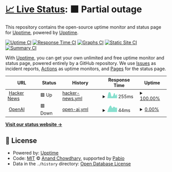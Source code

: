 # [📈 Live Status](https://status.mp.cloudns.ch): <!--live status--> **🟧 Partial outage**

This repository contains the open-source uptime monitor and status page for [Upptime](https://upptime.js.org), powered by [Upptime](https://github.com/upptime/upptime).

[![Uptime CI](https://github.com/somehow22/upptime/workflows/Uptime%20CI/badge.svg)](https://github.com/somehow22/upptime/actions?query=workflow%3A%22Uptime+CI%22)
[![Response Time CI](https://github.com/somehow22/upptime/workflows/Response%20Time%20CI/badge.svg)](https://github.com/somehow22/upptime/actions?query=workflow%3A%22Response+Time+CI%22)
[![Graphs CI](https://github.com/somehow22/upptime/workflows/Graphs%20CI/badge.svg)](https://github.com/somehow22/upptime/actions?query=workflow%3A%22Graphs+CI%22)
[![Static Site CI](https://github.com/somehow22/upptime/workflows/Static%20Site%20CI/badge.svg)](https://github.com/somehow22/upptime/actions?query=workflow%3A%22Static+Site+CI%22)
[![Summary CI](https://github.com/somehow22/upptime/workflows/Summary%20CI/badge.svg)](https://github.com/somehow22/upptime/actions?query=workflow%3A%22Summary+CI%22)

With [Upptime](https://upptime.js.org), you can get your own unlimited and free uptime monitor and status page, powered entirely by a GitHub repository. We use [Issues](https://github.com/upptime/upptime/issues) as incident reports, [Actions](https://github.com/somehow22/upptime/actions) as uptime monitors, and [Pages](https://status.mp.cloudns.ch) for the status page.

<!--start: status pages-->
<!-- This summary is generated by Upptime (https://github.com/upptime/upptime) -->
<!-- Do not edit this manually, your changes will be overwritten -->
<!-- prettier-ignore -->
| URL | Status | History | Response Time | Uptime |
| --- | ------ | ------- | ------------- | ------ |
| <img alt="" src="https://icons.duckduckgo.com/ip3/news.ycombinator.com.ico" height="13"> [Hacker News](https://news.ycombinator.com) | 🟩 Up | [hacker-news.yml](https://github.com/somehow22/upptime/commits/HEAD/history/hacker-news.yml) | <details><summary><img alt="Response time graph" src="./graphs/hacker-news/response-time-week.png" height="20"> 255ms</summary><br><a href="https://status.nxapi.us.kg/history/hacker-news"><img alt="Response time 255" src="https://img.shields.io/endpoint?url=https%3A%2F%2Fraw.githubusercontent.com%2Fsomehow22%2Fupptime%2FHEAD%2Fapi%2Fhacker-news%2Fresponse-time.json"></a><br><a href="https://status.nxapi.us.kg/history/hacker-news"><img alt="24-hour response time 240" src="https://img.shields.io/endpoint?url=https%3A%2F%2Fraw.githubusercontent.com%2Fsomehow22%2Fupptime%2FHEAD%2Fapi%2Fhacker-news%2Fresponse-time-day.json"></a><br><a href="https://status.nxapi.us.kg/history/hacker-news"><img alt="7-day response time 255" src="https://img.shields.io/endpoint?url=https%3A%2F%2Fraw.githubusercontent.com%2Fsomehow22%2Fupptime%2FHEAD%2Fapi%2Fhacker-news%2Fresponse-time-week.json"></a><br><a href="https://status.nxapi.us.kg/history/hacker-news"><img alt="30-day response time 255" src="https://img.shields.io/endpoint?url=https%3A%2F%2Fraw.githubusercontent.com%2Fsomehow22%2Fupptime%2FHEAD%2Fapi%2Fhacker-news%2Fresponse-time-month.json"></a><br><a href="https://status.nxapi.us.kg/history/hacker-news"><img alt="1-year response time 255" src="https://img.shields.io/endpoint?url=https%3A%2F%2Fraw.githubusercontent.com%2Fsomehow22%2Fupptime%2FHEAD%2Fapi%2Fhacker-news%2Fresponse-time-year.json"></a></details> | <details><summary><a href="https://status.nxapi.us.kg/history/hacker-news">100.00%</a></summary><a href="https://status.nxapi.us.kg/history/hacker-news"><img alt="All-time uptime 100.00%" src="https://img.shields.io/endpoint?url=https%3A%2F%2Fraw.githubusercontent.com%2Fsomehow22%2Fupptime%2FHEAD%2Fapi%2Fhacker-news%2Fuptime.json"></a><br><a href="https://status.nxapi.us.kg/history/hacker-news"><img alt="24-hour uptime 100.00%" src="https://img.shields.io/endpoint?url=https%3A%2F%2Fraw.githubusercontent.com%2Fsomehow22%2Fupptime%2FHEAD%2Fapi%2Fhacker-news%2Fuptime-day.json"></a><br><a href="https://status.nxapi.us.kg/history/hacker-news"><img alt="7-day uptime 100.00%" src="https://img.shields.io/endpoint?url=https%3A%2F%2Fraw.githubusercontent.com%2Fsomehow22%2Fupptime%2FHEAD%2Fapi%2Fhacker-news%2Fuptime-week.json"></a><br><a href="https://status.nxapi.us.kg/history/hacker-news"><img alt="30-day uptime 100.00%" src="https://img.shields.io/endpoint?url=https%3A%2F%2Fraw.githubusercontent.com%2Fsomehow22%2Fupptime%2FHEAD%2Fapi%2Fhacker-news%2Fuptime-month.json"></a><br><a href="https://status.nxapi.us.kg/history/hacker-news"><img alt="1-year uptime 100.00%" src="https://img.shields.io/endpoint?url=https%3A%2F%2Fraw.githubusercontent.com%2Fsomehow22%2Fupptime%2FHEAD%2Fapi%2Fhacker-news%2Fuptime-year.json"></a></details>
| <img alt="" src="https://icons.duckduckgo.com/ip3/api.openai.com.ico" height="13"> [OpenAI](https://api.openai.com) | 🟥 Down | [open-ai.yml](https://github.com/somehow22/upptime/commits/HEAD/history/open-ai.yml) | <details><summary><img alt="Response time graph" src="./graphs/open-ai/response-time-week.png" height="20"> 44ms</summary><br><a href="https://status.nxapi.us.kg/history/open-ai"><img alt="Response time 44" src="https://img.shields.io/endpoint?url=https%3A%2F%2Fraw.githubusercontent.com%2Fsomehow22%2Fupptime%2FHEAD%2Fapi%2Fopen-ai%2Fresponse-time.json"></a><br><a href="https://status.nxapi.us.kg/history/open-ai"><img alt="24-hour response time 43" src="https://img.shields.io/endpoint?url=https%3A%2F%2Fraw.githubusercontent.com%2Fsomehow22%2Fupptime%2FHEAD%2Fapi%2Fopen-ai%2Fresponse-time-day.json"></a><br><a href="https://status.nxapi.us.kg/history/open-ai"><img alt="7-day response time 44" src="https://img.shields.io/endpoint?url=https%3A%2F%2Fraw.githubusercontent.com%2Fsomehow22%2Fupptime%2FHEAD%2Fapi%2Fopen-ai%2Fresponse-time-week.json"></a><br><a href="https://status.nxapi.us.kg/history/open-ai"><img alt="30-day response time 44" src="https://img.shields.io/endpoint?url=https%3A%2F%2Fraw.githubusercontent.com%2Fsomehow22%2Fupptime%2FHEAD%2Fapi%2Fopen-ai%2Fresponse-time-month.json"></a><br><a href="https://status.nxapi.us.kg/history/open-ai"><img alt="1-year response time 44" src="https://img.shields.io/endpoint?url=https%3A%2F%2Fraw.githubusercontent.com%2Fsomehow22%2Fupptime%2FHEAD%2Fapi%2Fopen-ai%2Fresponse-time-year.json"></a></details> | <details><summary><a href="https://status.nxapi.us.kg/history/open-ai">0.00%</a></summary><a href="https://status.nxapi.us.kg/history/open-ai"><img alt="All-time uptime 0.00%" src="https://img.shields.io/endpoint?url=https%3A%2F%2Fraw.githubusercontent.com%2Fsomehow22%2Fupptime%2FHEAD%2Fapi%2Fopen-ai%2Fuptime.json"></a><br><a href="https://status.nxapi.us.kg/history/open-ai"><img alt="24-hour uptime 0.00%" src="https://img.shields.io/endpoint?url=https%3A%2F%2Fraw.githubusercontent.com%2Fsomehow22%2Fupptime%2FHEAD%2Fapi%2Fopen-ai%2Fuptime-day.json"></a><br><a href="https://status.nxapi.us.kg/history/open-ai"><img alt="7-day uptime 0.00%" src="https://img.shields.io/endpoint?url=https%3A%2F%2Fraw.githubusercontent.com%2Fsomehow22%2Fupptime%2FHEAD%2Fapi%2Fopen-ai%2Fuptime-week.json"></a><br><a href="https://status.nxapi.us.kg/history/open-ai"><img alt="30-day uptime 0.00%" src="https://img.shields.io/endpoint?url=https%3A%2F%2Fraw.githubusercontent.com%2Fsomehow22%2Fupptime%2FHEAD%2Fapi%2Fopen-ai%2Fuptime-month.json"></a><br><a href="https://status.nxapi.us.kg/history/open-ai"><img alt="1-year uptime 0.00%" src="https://img.shields.io/endpoint?url=https%3A%2F%2Fraw.githubusercontent.com%2Fsomehow22%2Fupptime%2FHEAD%2Fapi%2Fopen-ai%2Fuptime-year.json"></a></details>

<!--end: status pages-->

[**Visit our status website →**](https://status.mp.cloudns.ch)

## 📄 License

- Powered by: [Upptime](https://github.com/upptime/upptime)
- Code: [MIT](./LICENSE) © [Anand Chowdhary](https://anandchowdhary.com), supported by [Pabio](https://pabio.com)
- Data in the `./history` directory: [Open Database License](https://opendatacommons.org/licenses/odbl/1-0/)
